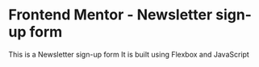 # Frontend Mentor - Newsletter sign-up form
This is a Newsletter sign-up form
It is built using Flexbox and JavaScript
